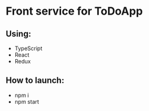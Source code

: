 # Front service for ToDoApp

## Using:
* TypeScript
* React
* Redux

## How to launch:
* npm i
* npm start
